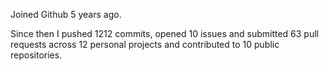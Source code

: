 Joined Github 5 years ago.

Since then I pushed 1212 commits, opened 10 issues and submitted 63 pull requests across 12 personal projects and contributed to 10 public repositories.
